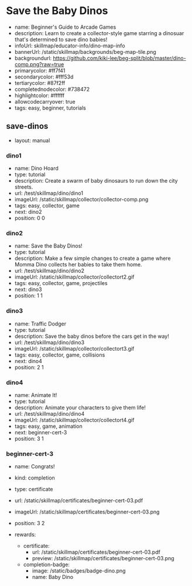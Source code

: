 # Save the Baby Dinos
* name: Beginner's Guide to Arcade Games
* description: Learn to create a collector-style game starring a dinosuar that's determined to save dino babies!
* infoUrl: skillmap/educator-info/dino-map-info
* bannerUrl: /static/skillmap/backgrounds/beg-map-tile.png
* backgroundurl: https://github.com/kiki-lee/beg-split/blob/master/dino-comp.png?raw=true
* primarycolor: #ff7f41
* secondarycolor: #fff53d
* tertiarycolor: #87f2ff
* completednodecolor: #738472
* highlightcolor: #ffffff
* allowcodecarryover: true
* tags: easy, beginner, tutorials


## save-dinos
* layout: manual

### dino1

* name: Dino Hoard
* type: tutorial
* description: Create a swarm of baby dinosaurs to run down the city streets.
* url: /test/skillmap/dino/dino1
* imageUrl: /static/skillmap/collector/collector-comp.png
* tags: easy, collector, game
* next: dino2
* position: 0 0


### dino2

* name: Save the Baby Dinos!
* type: tutorial
* description: Make a few simple changes to create a game where Momma Dino collects her babies to take them home.
* url: /test/skillmap/dino/dino2
* imageUrl: /static/skillmap/collector/collectort2.gif
* tags: easy, collector, game, projectiles
* next: dino3
* position: 1 1


### dino3

* name: Traffic Dodger
* type: tutorial
* description: Save the baby dinos before the cars get in the way!
* url: /test/skillmap/dino/dino3
* imageUrl: /static/skillmap/collector/collectort3.gif
* tags: easy, collector, game, collisions
* next: dino4
* position: 2 1


### dino4
* name: Animate It!
* type: tutorial
* description: Animate your characters to give them life!
* url: /test/skillmap/dino/dino4
* imageUrl: /static/skillmap/collector/collectort4.gif
* tags: easy, game, animation
* next: beginner-cert-3
* position: 3 1


### beginner-cert-3
* name: Congrats!
* kind: completion
* type: certificate
* url: /static/skillmap/certificates/beginner-cert-03.pdf
* imageUrl: /static/skillmap/certificates/beginner-cert-03.png
* position: 3 2

* rewards:
    * certificate:
        * url: /static/skillmap/certificates/beginner-cert-03.pdf
        * preview: /static/skillmap/certificates/beginner-cert-03.png
    * completion-badge:
        * image: /static/badges/badge-dino.png
        * name: Baby Dino


